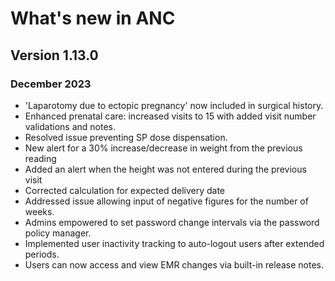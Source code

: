 # What's new in ANC

## Version 1.13.0

### December 2023

- 'Laparotomy due to ectopic pregnancy' now included in surgical history.
- Enhanced prenatal care: increased visits to 15 with added visit number validations and notes.
- Resolved issue preventing SP dose dispensation.
- New alert for a 30% increase/decrease in weight from the previous reading
- Added an alert when the height was not entered during the previous visit
- Corrected calculation for expected delivery date
- Addressed issue allowing input of negative figures for the number of weeks.
- Admins empowered to set password change intervals via the password policy manager.
- Implemented user inactivity tracking to auto-logout users after extended periods.
- Users can now access and view EMR changes via built-in release notes.
